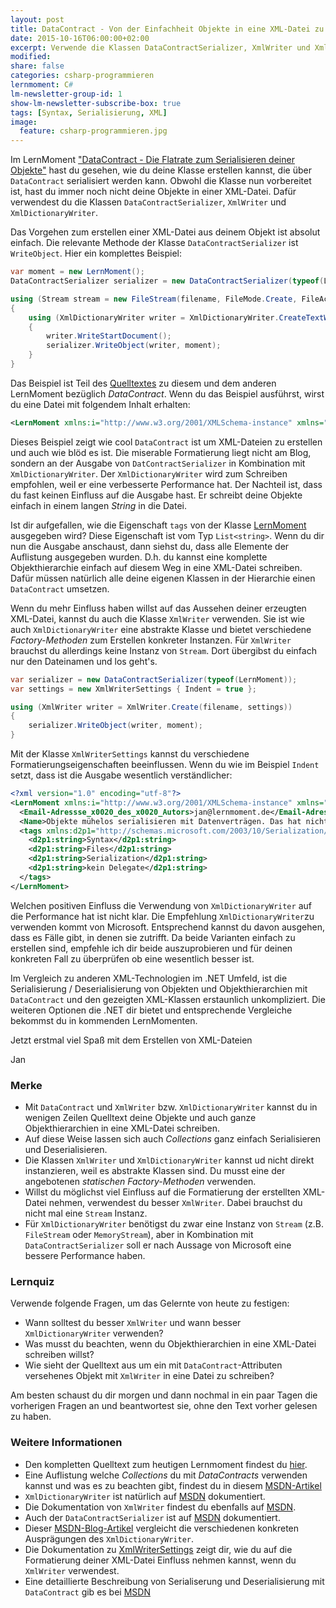 ```yaml
---
layout: post
title: DataContract - Von der Einfachheit Objekte in eine XML-Datei zu schreiben.
date: 2015-10-16T06:00:00+02:00
excerpt: Verwende die Klassen DataContractSerializer, XmlWriter und XmlDictionaryWriter.
modified:
share: false
categories: csharp-programmieren
lernmoment: C#
lm-newsletter-group-id: 1
show-lm-newsletter-subscribe-box: true
tags: [Syntax, Serialisierung, XML]
image:
  feature: csharp-programmieren.jpg
---
```


Im LernMoment ["DataContract - Die Flatrate zum Serialisieren deiner Objekte"](/csharp-programmieren/datacontract-flatrate-zum-serialisieren-deiner-objekte/) hast du gesehen, wie du deine Klasse erstellen kannst, die über `DataContract` serialisiert werden kann. Obwohl die Klasse nun vorbereitet ist, hast du immer noch nicht deine Objekte in einer XML-Datei. Dafür verwendest du die Klassen `DataContractSerializer`, `XmlWriter` und `XmlDictionaryWriter`.

Das Vorgehen zum erstellen einer XML-Datei aus deinem Objekt ist absolut einfach. Die relevante Methode der Klasse `DataContractSerializer` ist `WriteObject`. Hier ein komplettes Beispiel:

```cs
var moment = new LernMoment();
DataContractSerializer serializer = new DataContractSerializer(typeof(LernMoment));

using (Stream stream = new FileStream(filename, FileMode.Create, FileAccess.Write))
{
    using (XmlDictionaryWriter writer = XmlDictionaryWriter.CreateTextWriter(stream, Encoding.UTF8))
    {
        writer.WriteStartDocument();
        serializer.WriteObject(writer, moment);
    }
}
```

Das Beispiel ist Teil des [Quelltextes](https://github.com/LernMoment/csharp/tree/master/DataContract) zu diesem und dem anderen LernMoment bezüglich *DataContract*. Wenn du das Beispiel ausführst, wirst du eine Datei mit folgendem Inhalt erhalten:

```xml
<LernMoment xmlns:i="http://www.w3.org/2001/XMLSchema-instance" xmlns="http://schemas.datacontract.org/2004/07/"><Email-Adressse_x0020_des_x0020_Autors>jan@lernmoment.de</Email-Adressse_x0020_des_x0020_Autors><Name>Objekte mühelos serialisieren mit Datenverträgen. Das hat nichts mit Mobilfunk zutun!</Name><tags xmlns:d2p1="http://schemas.microsoft.com/2003/10/Serialization/Arrays"><d2p1:string>Syntax</d2p1:string><d2p1:string>Files</d2p1:string><d2p1:string>Serialization</d2p1:string><d2p1:string>kein Delegate</d2p1:string></tags></LernMoment>
```

Dieses Beispiel zeigt wie cool `DataContract` ist um XML-Dateien zu erstellen und auch wie blöd es ist. Die miserable Formatierung liegt nicht am Blog, sondern an der Ausgabe von `DatContractSerializer` in Kombination mit `XmlDictionaryWriter`. Der `XmlDictionaryWriter` wird zum Schreiben empfohlen, weil er eine verbesserte Performance hat. Der Nachteil ist, dass du fast keinen Einfluss auf die Ausgabe hast. Er schreibt deine Objekte einfach in einem langen *String* in die Datei. 

Ist dir aufgefallen, wie die Eigenschaft `tags` von der Klasse [LernMoment](https://github.com/LernMoment/csharp/blob/master/DataContract/Programm.cs) ausgegeben wird? Diese Eigenschaft ist vom Typ `List<string>`. Wenn du dir nun die Ausgabe anschaust, dann siehst du, dass alle Elemente der Auflistung ausgegeben wurden. D.h. du kannst eine komplette Objekthierarchie einfach auf diesem Weg in eine XML-Datei schreiben. Dafür müssen natürlich alle deine eigenen Klassen in der Hierarchie einen `DataContract` umsetzen.

Wenn du mehr Einfluss haben willst auf das Aussehen deiner erzeugten XML-Datei, kannst du auch die Klasse `XmlWriter` verwenden. Sie ist wie auch `XmlDictionaryWriter` eine abstrakte Klasse und bietet verschiedene *Factory-Methoden* zum Erstellen konkreter Instanzen. Für `XmlWriter` brauchst du allerdings keine Instanz von `Stream`. Dort übergibst du einfach nur den Dateinamen und los geht's.  

```cs
var serializer = new DataContractSerializer(typeof(LernMoment));
var settings = new XmlWriterSettings { Indent = true };

using (XmlWriter writer = XmlWriter.Create(filename, settings))
{
    serializer.WriteObject(writer, moment);
}
```

Mit der Klasse `XmlWriterSettings` kannst du verschiedene Formatierungseigenschaften beeinflussen. Wenn du wie im Beispiel `Indent` setzt, dass ist die Ausgabe wesentlich verständlicher:

```xml
<?xml version="1.0" encoding="utf-8"?>
<LernMoment xmlns:i="http://www.w3.org/2001/XMLSchema-instance" xmlns="http://schemas.datacontract.org/2004/07/">
  <Email-Adressse_x0020_des_x0020_Autors>jan@lernmoment.de</Email-Adressse_x0020_des_x0020_Autors>
  <Name>Objekte mühelos serialisieren mit Datenverträgen. Das hat nichts mit Mobilfunk zutun!</Name>
  <tags xmlns:d2p1="http://schemas.microsoft.com/2003/10/Serialization/Arrays">
    <d2p1:string>Syntax</d2p1:string>
    <d2p1:string>Files</d2p1:string>
    <d2p1:string>Serialization</d2p1:string>
    <d2p1:string>kein Delegate</d2p1:string>
  </tags>
</LernMoment>
```

Welchen positiven Einfluss die Verwendung von `XmlDictionaryWriter` auf die Performance hat ist nicht klar. Die Empfehlung `XmlDictionaryWriter`zu verwenden kommt von Microsoft. Entsprechend kannst du davon ausgehen, dass es Fälle gibt, in denen sie zutrifft. Da beide Varianten einfach zu erstellen sind, empfehle ich dir beide auszuprobieren und für deinen konkreten Fall zu überprüfen ob eine wesentlich besser ist.

Im Vergleich zu anderen XML-Technologien im .NET Umfeld, ist die Serialisierung / Deserialisierung von Objekten und Objekthierarchien mit `DataContract` und den gezeigten XML-Klassen erstaunlich unkompliziert. Die weiteren Optionen die .NET dir bietet und entsprechende Vergleiche bekommst du in kommenden LernMomenten.

Jetzt erstmal viel Spaß mit dem Erstellen von XML-Dateien

Jan

### Merke

-	Mit `DataContract` und `XmlWriter` bzw. `XmlDictionaryWriter` kannst du in wenigen Zeilen Quelltext deine Objekte und auch ganze Objekthierarchien in eine XML-Datei schreiben.
-	Auf diese Weise lassen sich auch *Collections* ganz einfach Serialisieren und Deserialisieren.
-	Die Klassen `XmlWriter` und `XmlDictionaryWriter` kannst ud nicht direkt instanzieren, weil es abstrakte Klassen sind. Du musst eine der angebotenen *statischen Factory-Methoden* verwenden.
-	Willst du möglichst viel Einfluss auf die Formatierung der erstellten XML-Datei nehmen, verwendest du besser `XmlWriter`. Dabei brauchst du nicht mal eine `Stream` Instanz.
-	Für `XmlDictionaryWriter` benötigst du zwar eine Instanz von `Stream` (z.B. `FileStream` oder `MemoryStream`), aber in Kombination mit `DataContractSerializer` soll er nach Aussage von Microsoft eine bessere Performance haben.

### Lernquiz 

Verwende folgende Fragen, um das Gelernte von heute zu festigen:

-	Wann solltest du besser `XmlWriter` und wann besser `XmlDictionaryWriter` verwenden?
-	Was musst du beachten, wenn du Objekthierarchien in eine XML-Datei schreiben willst?
-	Wie sieht der Quelltext aus um ein mit `DataContract`-Attributen versehenes Objekt mit `XmlWriter` in eine Datei zu schreiben?

Am besten schaust du dir morgen und dann nochmal in ein paar Tagen die vorherigen Fragen an und beantwortest sie, ohne den Text vorher gelesen zu haben.

### Weitere Informationen

-	Den kompletten Quelltext zum heutigen Lernmoment findest du [hier](https://github.com/LernMoment/csharp/tree/master/DataContract).
-	Eine Auflistung welche *Collections* du mit *DataContracts* verwenden kannst und was es zu beachten gibt, findest du in diesem [MSDN-Artikel](https://msdn.microsoft.com/de-de/library/aa347850(v=vs.110).aspx)
-	`XmlDictionaryWriter` ist natürlich auf [MSDN](https://msdn.microsoft.com/de-de/library/system.xml.xmldictionarywriter(v=vs.110).aspx) dokumentiert.
-	Die Dokumentation von `XmlWriter` findest du ebenfalls auf [MSDN](https://msdn.microsoft.com/de-de/library/system.xml.xmlwriter(v=vs.110).aspx).
-	Auch der `DataContractSerializer` ist auf [MSDN](https://msdn.microsoft.com/de-de/library/system.runtime.serialization.datacontractserializer(v=vs.110).aspx) dokumentiert.
-	Dieser [MSDN-Blog-Artikel](http://blogs.msdn.com/b/carlosfigueira/archive/2011/08/30/wcf-extensibility-serialization.aspx) vergleicht die verschiedenen konkreten Ausprägungen des `XmlDictionaryWriter`.
-	Die Dokumentation zu [XmlWriterSettings](https://msdn.microsoft.com/de-de/library/system.xml.xmlwritersettings(v=vs.110).aspx) zeigt dir, wie du auf die Formatierung deiner XML-Datei Einfluss nehmen kannst, wenn du `XmlWriter` verwendest.
-	Eine detaillierte Beschreibung von Serialiserung und Deserialisierung mit `DataContract` gib es bei [MSDN](https://msdn.microsoft.com/de-de/library/ms731073(v=vs.110).aspx)
